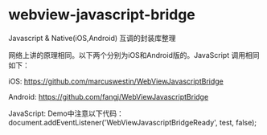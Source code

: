 # webview-javascript-bridge
Javascript &amp; Native(iOS,Android) 互调的封装库整理

网络上讲的原理相同。以下两个分别为iOS和Android版的。JavaScript 调用相同 如下：

iOS: 
https://github.com/marcuswestin/WebViewJavascriptBridge

Android: 
https://github.com/fangj/WebViewJavascriptBridge

JavaScript:
Demo中注意以下代码：<br/>
document.addEventListener('WebViewJavascriptBridgeReady', test, false);

